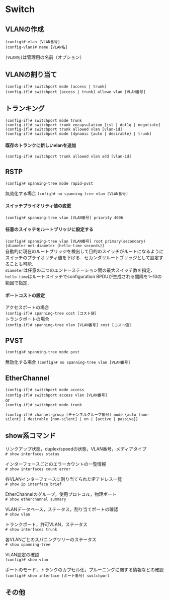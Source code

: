 # Switch

## VLANの作成
`(config)# vlan [VLAN番号]`  
`(config-vlan)# name [VLAN名]`

`[VLAN名]`は管理用の名前（オプション）

## VLANの割り当て
`(config-if)# switchport mode [access | trunk]`  
`(config-if)# switchport [access | trunk] allowe vlan [VLAN番号]`

## トランキング
`(config-if)# switchport mode trunk`  
`(config-if)# switchport trunk encapsulation [isl | dot1q | negotiate]`  
`(config-if)# switchport trunk allowed vlan [vlan-id]`  
`(config-if)# switchport mode [dynamic {auto | desirable} | trunk]`

#### 既存のトランクに新しいvlanを追加
`(config-if)# switchport trunk allowed vlan add [vlan-id]`

## RSTP
`(config)# spanning-tree mode rapid-pvst`

無効化する場合
`(cnfig)# no spanning-tree vlan [VLAN番号]`

#### スイッチプライオリティ値の変更
`(config)# spanning-tree vlan [VLAN番号] priority 4096`

#### 任意のスイッチをルートブリッジに設定する
`(config)# spanning-tree vlan [VLAN番号] root primary(secondary) [diameter net-diameter [hello-time seconds]]`  
自動的に現在のルートブリッジを検出して目的のスイッチがルートになるようにスイッチのプライオリティ値を下げる．セカンダリルートブリッジとして設定することも可能．  
`diameter`は任意の二つのエンドーステーション間の最大スイッチ数を指定．  
`hello-time`はルートスイッチでconfiguration BPDUが生成される間隔を1~10の範囲で指定．

#### ポートコストの設定
アクセスポートの場合  
`(config-if)# spanning-tree cost [コスト値]`  
トランクポートの場合  
`(config-if)# spanning-tree vlan [VLAN番号] cost [コスト値]`  

## PVST
`(config)# spanning-tree mode pvst`

無効化する場合
`(config)# no spanning-tree vlan [VLAN番号]`

## EtherChannel
`(config-if)# switchport mode access`  
`(config-if)# switchport access vlan [VLAN番号]`  
or  
`(config-if)# switchport mode trunk`

`(config-if)# channel-group [チャンネルグループ番号] mode {auto [non-silent] | desirable [non-silent] | on | [active | passive]}`

## show系コマンド
リンクアップ状態，duplex/speedの状態，VLAN番号，メディアタイプ  
`# show interfaces status`

インターフェースごとのエラーカウントの一覧情報  
`# show interfaces count error`

各VLANインターフェースに割り当てられたIPアドレス一覧  
`# show ip interface brief`

EtherChannelのグループ，使用プロトコル，物理ポート  
`# show etherchannel summary`

VLANデータベース，ステータス，割り当てポートの確認  
`# show vlan`

トランクポート，許可VLAN，ステータス  
`# show interfaces trunk`

各VLANごとのスパニングツリーのステータス  
`# show spanning-tree`

VLAN設定の確認  
`(config)# show vlan`

ポートのモード，トランクのカプセル化，プルーニングに関する情報などの確認  
`(config)# show interface [ポート番号] switchport`

## その他
